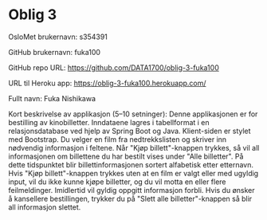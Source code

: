 Oblig 3
=======
OsloMet brukernavn: s354391

GitHub brukernavn: fuka100

GitHub repo URL: https://github.com/DATA1700/oblig-3-fuka100

URL til Heroku app: https://oblig-3-fuka100.herokuapp.com/

Fullt navn: Fuka Nishikawa

Kort beskrivelse av applikasjon (5–10 setninger):
Denne applikasjonen er for bestilling av kinobilletter. 
Inndataene lagres i tabellformat i en relasjonsdatabase ved hjelp av Spring Boot og Java. 
Klient-siden er stylet med Bootstrap. 
Du velger en film fra nedtrekkslisten og skriver inn nødvendig informasjon i feltene. 
Når "Kjøp billett"-knappen trykkes, så vil all informasjonen om billettene du har bestilt vises under "Alle billetter". 
På dette tidspunktet blir billettinformasjonen sortert alfabetisk etter etternavn. 
Hvis "Kjøp billett"-knappen trykkes uten at en film er valgt eller med ugyldig input, vil du ikke kunne kjøpe billetter, og du vil motta en eller flere feilmeldinger. 
Imidlertid vil gyldig oppgitt informasjon forbli. 
Hvis du ønsker å kansellere bestillingen, trykker du på "Slett alle billetter"-knappen så blir all informasjon slettet.